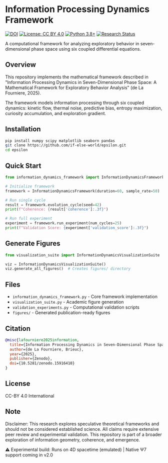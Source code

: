 # Information Processing Dynamics Framework

[![DOI](https://zenodo.org/badge/DOI/10.5281/zenodo.15916410.svg)](https://doi.org/10.5281/zenodo.15916410)
[![License: CC BY 4.0](https://img.shields.io/badge/License-CC_BY_4.0-lightgrey.svg)](https://creativecommons.org/licenses/by/4.0/)
[![Python 3.8+](https://img.shields.io/badge/python-3.8+-blue.svg)](https://www.python.org/downloads/)
[![Research Status](https://img.shields.io/badge/status-preprint-orange.svg)](https://zenodo.org/record/15916410)

A computational framework for analyzing exploratory behavior in seven-dimensional phase space using six coupled differential equations.

## Overview

This repository implements the mathematical framework described in "Information Processing Dynamics in Seven-Dimensional Phase Space: A Mathematical Framework for Exploratory Behavior Analysis" (de La Fourniere, 2025).

The framework models information processing through six coupled dynamics: kinetic flow, thermal noise, predictive bias, entropy maximization, curiosity accumulation, and exploration gradient.

## Installation

```bash
pip install numpy scipy matplotlib seaborn pandas
git clone https://github.com/if-else-world/epsilon.git
cd epsilon
```

## Quick Start

```python
from information_dynamics_framework import InformationDynamicsFramework

# Initialize framework
framework = InformationDynamicsFramework(duration=60, sample_rate=50)

# Run single cycle
result = framework.evolution_cycle(seed=42)
print(f"Coherence: {result['coherence']:.3f}")

# Run full experiment
experiment = framework.run_experiment(num_cycles=25)
print(f"Validation Score: {experiment['validation_score']:.3f}")
```

## Generate Figures

```python
from visualization_suite import InformationDynamicsVisualizationSuite

viz = InformationDynamicsVisualizationSuite()
viz.generate_all_figures()  # Creates figures/ directory
```

## Files

- `information_dynamics_framework.py` - Core framework implementation
- `visualization_suite.py` - Academic figure generation
- `validation_experiments.py` - Computational validation scripts
- `figures/` - Generated publication-ready figures

## Citation

```bibtex
@misc{lafourniere2025information,
  title={Information Processing Dynamics in Seven-Dimensional Phase Space}, 
  author={de La Fourniere, Brieuc},
  year={2025},
  publisher={Zenodo},
  doi={10.5281/zenodo.15916410}
}
```

## License

CC-BY 4.0 International

## Note

Disclaimer: This research explores speculative theoretical frameworks and should not be considered established science. All claims require extensive peer review and experimental validation.
This repository is part of a broader exploration of information geometry, coherence, and emergence.

⚠ Experimental build: Runs on 4D spacetime (emulated) | Native Ψ7 support coming in v2.0

